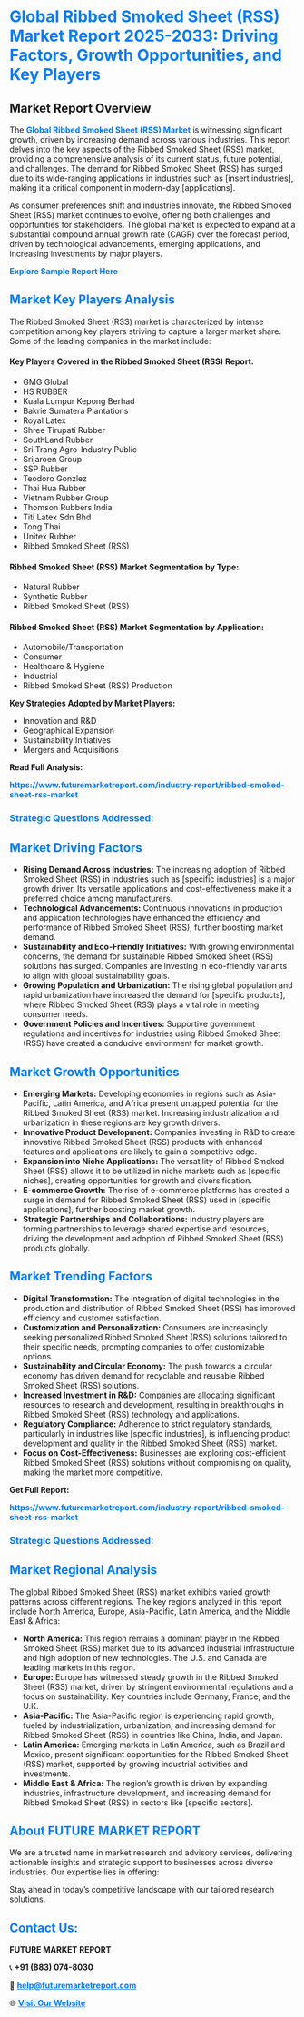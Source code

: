 <h1 style="color: #007BFF;">Global Ribbed Smoked Sheet (RSS) Market Report 2025-2033: Driving Factors, Growth Opportunities, and Key Players</h1>

<section id="overview">
<h2>Market Report Overview</h2>
<p>The <a href="https://www.futuremarketreport.com/industry-report/ribbed-smoked-sheet-rss-market" style="color: #007BFF; text-decoration: none;"><strong>Global Ribbed Smoked Sheet (RSS) Market</strong></a> is witnessing significant growth, driven by increasing demand across various industries. This report delves into the key aspects of the Ribbed Smoked Sheet (RSS) market, providing a comprehensive analysis of its current status, future potential, and challenges. The demand for Ribbed Smoked Sheet (RSS) has surged due to its wide-ranging applications in industries such as [insert industries], making it a critical component in modern-day [applications].</p>
<p>As consumer preferences shift and industries innovate, the Ribbed Smoked Sheet (RSS) market continues to evolve, offering both challenges and opportunities for stakeholders. The global market is expected to expand at a substantial compound annual growth rate (CAGR) over the forecast period, driven by technological advancements, emerging applications, and increasing investments by major players.</p>
</section>

<section id="overview">
<p><a href="https://www.futuremarketreport.com/request-sample/reportId=109825" style="color: #007BFF; text-decoration: none;"><strong>Explore Sample Report Here</strong></a></p>
</section>

<section id="key-players">
<h2 style="color: #007BFF;">Market Key Players Analysis</h2>
<p>The Ribbed Smoked Sheet (RSS) market is characterized by intense competition among key players striving to capture a larger market share. Some of the leading companies in the market include:</p>
<h4>Key Players Covered in the Ribbed Smoked Sheet (RSS) Report:</h4>
<ul><li>GMG Global</li><li>HS RUBBER</li><li>Kuala Lumpur Kepong Berhad</li><li>Bakrie Sumatera Plantations</li><li>Royal Latex</li><li>Shree Tirupati Rubber</li><li>SouthLand Rubber</li><li>Sri Trang Agro-Industry Public</li><li>Srijaroen Group</li><li>SSP Rubber</li><li>Teodoro Gonzlez</li><li>Thai Hua Rubber</li><li>Vietnam Rubber Group</li><li>Thomson Rubbers India</li><li>Titi Latex Sdn Bhd</li><li>Tong Thai</li><li>Unitex Rubber</li><li>Ribbed Smoked Sheet (RSS)</li></ul>
<h4>Ribbed Smoked Sheet (RSS) Market Segmentation by Type:</h4>
<ul><li>Natural Rubber</li><li>Synthetic Rubber</li><li>Ribbed Smoked Sheet (RSS)</li></ul>

<h4>Ribbed Smoked Sheet (RSS) Market Segmentation by Application:</h4>
<ul><li>Automobile/Transportation</li><li>Consumer</li><li>Healthcare &amp; Hygiene</li><li>Industrial</li><li>Ribbed Smoked Sheet (RSS) Production</li></ul>
<p><strong>Key Strategies Adopted by Market Players:</strong></p>
<ul>
<li>Innovation and R&D</li>
<li>Geographical Expansion</li>
<li>Sustainability Initiatives</li>
<li>Mergers and Acquisitions</li>
</ul>
</section>

<section>
<p><strong>Read Full Analysis: </strong></p><a href="https://www.futuremarketreport.com/industry-report/ribbed-smoked-sheet-rss-market" style="color: #007BFF; text-decoration: none;"><strong>https://www.futuremarketreport.com/industry-report/ribbed-smoked-sheet-rss-market</strong></a>
<h3 style="color: #007BFF;">Strategic Questions Addressed:</h3>
</section>

<section id="driving-factors">
<h2 style="color: #007BFF;">Market Driving Factors</h2>
<ul>
<li><strong>Rising Demand Across Industries:</strong> The increasing adoption of Ribbed Smoked Sheet (RSS) in industries such as [specific industries] is a major growth driver. Its versatile applications and cost-effectiveness make it a preferred choice among manufacturers.</li>
<li><strong>Technological Advancements:</strong> Continuous innovations in production and application technologies have enhanced the efficiency and performance of Ribbed Smoked Sheet (RSS), further boosting market demand.</li>
<li><strong>Sustainability and Eco-Friendly Initiatives:</strong> With growing environmental concerns, the demand for sustainable Ribbed Smoked Sheet (RSS) solutions has surged. Companies are investing in eco-friendly variants to align with global sustainability goals.</li>
<li><strong>Growing Population and Urbanization:</strong> The rising global population and rapid urbanization have increased the demand for [specific products], where Ribbed Smoked Sheet (RSS) plays a vital role in meeting consumer needs.</li>
<li><strong>Government Policies and Incentives:</strong> Supportive government regulations and incentives for industries using Ribbed Smoked Sheet (RSS) have created a conducive environment for market growth.</li>
</ul>
</section>

<section id="growth-opportunities">
<h2 style="color: #007BFF;">Market Growth Opportunities</h2>
<ul>
<li><strong>Emerging Markets:</strong> Developing economies in regions such as Asia-Pacific, Latin America, and Africa present untapped potential for the Ribbed Smoked Sheet (RSS) market. Increasing industrialization and urbanization in these regions are key growth drivers.</li>
<li><strong>Innovative Product Development:</strong> Companies investing in R&D to create innovative Ribbed Smoked Sheet (RSS) products with enhanced features and applications are likely to gain a competitive edge.</li>
<li><strong>Expansion into Niche Applications:</strong> The versatility of Ribbed Smoked Sheet (RSS) allows it to be utilized in niche markets such as [specific niches], creating opportunities for growth and diversification.</li>
<li><strong>E-commerce Growth:</strong> The rise of e-commerce platforms has created a surge in demand for Ribbed Smoked Sheet (RSS) used in [specific applications], further boosting market growth.</li>
<li><strong>Strategic Partnerships and Collaborations:</strong> Industry players are forming partnerships to leverage shared expertise and resources, driving the development and adoption of Ribbed Smoked Sheet (RSS) products globally.</li>
</ul>
</section>

<section id="trending-factors">
<h2 style="color: #007BFF;">Market Trending Factors</h2>
<ul>
<li><strong>Digital Transformation:</strong> The integration of digital technologies in the production and distribution of Ribbed Smoked Sheet (RSS) has improved efficiency and customer satisfaction.</li>
<li><strong>Customization and Personalization:</strong> Consumers are increasingly seeking personalized Ribbed Smoked Sheet (RSS) solutions tailored to their specific needs, prompting companies to offer customizable options.</li>
<li><strong>Sustainability and Circular Economy:</strong> The push towards a circular economy has driven demand for recyclable and reusable Ribbed Smoked Sheet (RSS) solutions.</li>
<li><strong>Increased Investment in R&D:</strong> Companies are allocating significant resources to research and development, resulting in breakthroughs in Ribbed Smoked Sheet (RSS) technology and applications.</li>
<li><strong>Regulatory Compliance:</strong> Adherence to strict regulatory standards, particularly in industries like [specific industries], is influencing product development and quality in the Ribbed Smoked Sheet (RSS) market.</li>
<li><strong>Focus on Cost-Effectiveness:</strong> Businesses are exploring cost-efficient Ribbed Smoked Sheet (RSS) solutions without compromising on quality, making the market more competitive.</li>
</ul>
</section>

<section>
<p><strong>Get Full Report: </strong></p><a href="https://www.futuremarketreport.com/industry-report/ribbed-smoked-sheet-rss-market" style="color: #007BFF; text-decoration: none;"><strong>https://www.futuremarketreport.com/industry-report/ribbed-smoked-sheet-rss-market</strong></a>
<h3 style="color: #007BFF;">Strategic Questions Addressed:</h3>
</section>


<section id="regional-analysis">
<h2 style="color: #007BFF;">Market Regional Analysis</h2>
<p>The global Ribbed Smoked Sheet (RSS) market exhibits varied growth patterns across different regions. The key regions analyzed in this report include North America, Europe, Asia-Pacific, Latin America, and the Middle East & Africa:</p>
<ul>
<li><strong>North America:</strong> This region remains a dominant player in the Ribbed Smoked Sheet (RSS) market due to its advanced industrial infrastructure and high adoption of new technologies. The U.S. and Canada are leading markets in this region.</li>
<li><strong>Europe:</strong> Europe has witnessed steady growth in the Ribbed Smoked Sheet (RSS) market, driven by stringent environmental regulations and a focus on sustainability. Key countries include Germany, France, and the U.K.</li>
<li><strong>Asia-Pacific:</strong> The Asia-Pacific region is experiencing rapid growth, fueled by industrialization, urbanization, and increasing demand for Ribbed Smoked Sheet (RSS) in countries like China, India, and Japan.</li>
<li><strong>Latin America:</strong> Emerging markets in Latin America, such as Brazil and Mexico, present significant opportunities for the Ribbed Smoked Sheet (RSS) market, supported by growing industrial activities and investments.</li>
<li><strong>Middle East & Africa:</strong> The region’s growth is driven by expanding industries, infrastructure development, and increasing demand for Ribbed Smoked Sheet (RSS) in sectors like [specific sectors].</li>
</ul>
</section>

<footer>
<h2 style="color: #007BFF;">About FUTURE MARKET REPORT</h2>
<p>We are a trusted name in market research and advisory services, delivering actionable insights and strategic support to businesses across diverse industries. Our expertise lies in offering:</p>

<p>Stay ahead in today’s competitive landscape with our tailored research solutions.</p>

<h2 style="color: #007BFF;">Contact Us:</h2>
<p><strong>FUTURE MARKET REPORT</strong></p>
<p>📞 <strong>+91 (883) 074-8030</strong></p>
<p>📧 <strong><a href="mailto:help@futuremarketreport.com" style="color: #007BFF;">help@futuremarketreport.com</a></strong></p>
<p>🌐 <strong><a href="https://www.futuremarketreport.com/" style="color: #007BFF;">Visit Our Website</a></strong></p>
</footer>